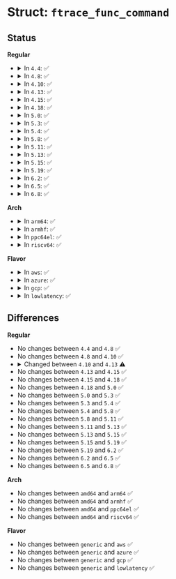 # Struct: <code>ftrace_func_command</code>

## Status
<b>Regular</b>
<ul>
<li>
<details>
<summary>In <code>4.4</code>: ✅</summary>

```c
struct ftrace_func_command {
    struct list_head list;
    char *name;
    int (*func)(struct ftrace_hash *, char *, char *, char *, int);
};
```
</details>
</li>
<li>
<details>
<summary>In <code>4.8</code>: ✅</summary>

```c
struct ftrace_func_command {
    struct list_head list;
    char *name;
    int (*func)(struct ftrace_hash *, char *, char *, char *, int);
};
```
</details>
</li>
<li>
<details>
<summary>In <code>4.10</code>: ✅</summary>

```c
struct ftrace_func_command {
    struct list_head list;
    char *name;
    int (*func)(struct ftrace_hash *, char *, char *, char *, int);
};
```
</details>
</li>
<li>
<details>
<summary>In <code>4.13</code>: ✅</summary>

```c
struct ftrace_func_command {
    struct list_head list;
    char *name;
    int (*func)(struct trace_array *, struct ftrace_hash *, char *, char *, char *, int);
};
```
</details>
</li>
<li>
<details>
<summary>In <code>4.15</code>: ✅</summary>

```c
struct ftrace_func_command {
    struct list_head list;
    char *name;
    int (*func)(struct trace_array *, struct ftrace_hash *, char *, char *, char *, int);
};
```
</details>
</li>
<li>
<details>
<summary>In <code>4.18</code>: ✅</summary>

```c
struct ftrace_func_command {
    struct list_head list;
    char *name;
    int (*func)(struct trace_array *, struct ftrace_hash *, char *, char *, char *, int);
};
```
</details>
</li>
<li>
<details>
<summary>In <code>5.0</code>: ✅</summary>

```c
struct ftrace_func_command {
    struct list_head list;
    char *name;
    int (*func)(struct trace_array *, struct ftrace_hash *, char *, char *, char *, int);
};
```
</details>
</li>
<li>
<details>
<summary>In <code>5.3</code>: ✅</summary>

```c
struct ftrace_func_command {
    struct list_head list;
    char *name;
    int (*func)(struct trace_array *, struct ftrace_hash *, char *, char *, char *, int);
};
```
</details>
</li>
<li>
<details>
<summary>In <code>5.4</code>: ✅</summary>

```c
struct ftrace_func_command {
    struct list_head list;
    char *name;
    int (*func)(struct trace_array *, struct ftrace_hash *, char *, char *, char *, int);
};
```
</details>
</li>
<li>
<details>
<summary>In <code>5.8</code>: ✅</summary>

```c
struct ftrace_func_command {
    struct list_head list;
    char *name;
    int (*func)(struct trace_array *, struct ftrace_hash *, char *, char *, char *, int);
};
```
</details>
</li>
<li>
<details>
<summary>In <code>5.11</code>: ✅</summary>

```c
struct ftrace_func_command {
    struct list_head list;
    char *name;
    int (*func)(struct trace_array *, struct ftrace_hash *, char *, char *, char *, int);
};
```
</details>
</li>
<li>
<details>
<summary>In <code>5.13</code>: ✅</summary>

```c
struct ftrace_func_command {
    struct list_head list;
    char *name;
    int (*func)(struct trace_array *, struct ftrace_hash *, char *, char *, char *, int);
};
```
</details>
</li>
<li>
<details>
<summary>In <code>5.15</code>: ✅</summary>

```c
struct ftrace_func_command {
    struct list_head list;
    char *name;
    int (*func)(struct trace_array *, struct ftrace_hash *, char *, char *, char *, int);
};
```
</details>
</li>
<li>
<details>
<summary>In <code>5.19</code>: ✅</summary>

```c
struct ftrace_func_command {
    struct list_head list;
    char *name;
    int (*func)(struct trace_array *, struct ftrace_hash *, char *, char *, char *, int);
};
```
</details>
</li>
<li>
<details>
<summary>In <code>6.2</code>: ✅</summary>

```c
struct ftrace_func_command {
    struct list_head list;
    char *name;
    int (*func)(struct trace_array *, struct ftrace_hash *, char *, char *, char *, int);
};
```
</details>
</li>
<li>
<details>
<summary>In <code>6.5</code>: ✅</summary>

```c
struct ftrace_func_command {
    struct list_head list;
    char *name;
    int (*func)(struct trace_array *, struct ftrace_hash *, char *, char *, char *, int);
};
```
</details>
</li>
<li>
<details>
<summary>In <code>6.8</code>: ✅</summary>

```c
struct ftrace_func_command {
    struct list_head list;
    char *name;
    int (*func)(struct trace_array *, struct ftrace_hash *, char *, char *, char *, int);
};
```
</details>
</li>
</ul>
<b>Arch</b>
<ul>
<li>
<details>
<summary>In <code>arm64</code>: ✅</summary>

```c
struct ftrace_func_command {
    struct list_head list;
    char *name;
    int (*func)(struct trace_array *, struct ftrace_hash *, char *, char *, char *, int);
};
```
</details>
</li>
<li>
<details>
<summary>In <code>armhf</code>: ✅</summary>

```c
struct ftrace_func_command {
    struct list_head list;
    char *name;
    int (*func)(struct trace_array *, struct ftrace_hash *, char *, char *, char *, int);
};
```
</details>
</li>
<li>
<details>
<summary>In <code>ppc64el</code>: ✅</summary>

```c
struct ftrace_func_command {
    struct list_head list;
    char *name;
    int (*func)(struct trace_array *, struct ftrace_hash *, char *, char *, char *, int);
};
```
</details>
</li>
<li>
<details>
<summary>In <code>riscv64</code>: ✅</summary>

```c
struct ftrace_func_command {
    struct list_head list;
    char *name;
    int (*func)(struct trace_array *, struct ftrace_hash *, char *, char *, char *, int);
};
```
</details>
</li>
</ul>
<b>Flavor</b>
<ul>
<li>
<details>
<summary>In <code>aws</code>: ✅</summary>

```c
struct ftrace_func_command {
    struct list_head list;
    char *name;
    int (*func)(struct trace_array *, struct ftrace_hash *, char *, char *, char *, int);
};
```
</details>
</li>
<li>
<details>
<summary>In <code>azure</code>: ✅</summary>

```c
struct ftrace_func_command {
    struct list_head list;
    char *name;
    int (*func)(struct trace_array *, struct ftrace_hash *, char *, char *, char *, int);
};
```
</details>
</li>
<li>
<details>
<summary>In <code>gcp</code>: ✅</summary>

```c
struct ftrace_func_command {
    struct list_head list;
    char *name;
    int (*func)(struct trace_array *, struct ftrace_hash *, char *, char *, char *, int);
};
```
</details>
</li>
<li>
<details>
<summary>In <code>lowlatency</code>: ✅</summary>

```c
struct ftrace_func_command {
    struct list_head list;
    char *name;
    int (*func)(struct trace_array *, struct ftrace_hash *, char *, char *, char *, int);
};
```
</details>
</li>
</ul>

## Differences
<b>Regular</b>
<ul>
<li>
No changes between <code>4.4</code> and <code>4.8</code> ✅
</li>
<li>
No changes between <code>4.8</code> and <code>4.10</code> ✅
</li>
<li>
<details>
<summary>Changed between <code>4.10</code> and <code>4.13</code> ⚠️</summary>
<ul>
<li>
<b>Field type changed. </b>
<code>int (*func)(struct ftrace_hash *, char *, char *, char *, int)</code> ➡️ <code>int (*func)(struct trace_array *, struct ftrace_hash *, char *, char *, char *, int)</code>
</li>
</ul>
</details>
</li>
<li>
No changes between <code>4.13</code> and <code>4.15</code> ✅
</li>
<li>
No changes between <code>4.15</code> and <code>4.18</code> ✅
</li>
<li>
No changes between <code>4.18</code> and <code>5.0</code> ✅
</li>
<li>
No changes between <code>5.0</code> and <code>5.3</code> ✅
</li>
<li>
No changes between <code>5.3</code> and <code>5.4</code> ✅
</li>
<li>
No changes between <code>5.4</code> and <code>5.8</code> ✅
</li>
<li>
No changes between <code>5.8</code> and <code>5.11</code> ✅
</li>
<li>
No changes between <code>5.11</code> and <code>5.13</code> ✅
</li>
<li>
No changes between <code>5.13</code> and <code>5.15</code> ✅
</li>
<li>
No changes between <code>5.15</code> and <code>5.19</code> ✅
</li>
<li>
No changes between <code>5.19</code> and <code>6.2</code> ✅
</li>
<li>
No changes between <code>6.2</code> and <code>6.5</code> ✅
</li>
<li>
No changes between <code>6.5</code> and <code>6.8</code> ✅
</li>
</ul>
<b>Arch</b>
<ul>
<li>
No changes between <code>amd64</code> and <code>arm64</code> ✅
</li>
<li>
No changes between <code>amd64</code> and <code>armhf</code> ✅
</li>
<li>
No changes between <code>amd64</code> and <code>ppc64el</code> ✅
</li>
<li>
No changes between <code>amd64</code> and <code>riscv64</code> ✅
</li>
</ul>
<b>Flavor</b>
<ul>
<li>
No changes between <code>generic</code> and <code>aws</code> ✅
</li>
<li>
No changes between <code>generic</code> and <code>azure</code> ✅
</li>
<li>
No changes between <code>generic</code> and <code>gcp</code> ✅
</li>
<li>
No changes between <code>generic</code> and <code>lowlatency</code> ✅
</li>
</ul>
